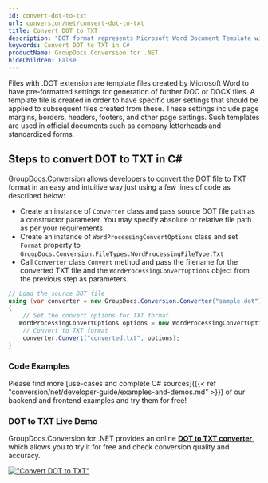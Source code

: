 ```yaml
---
id: convert-dot-to-txt
url: conversion/net/convert-dot-to-txt
title: Convert DOT to TXT
description: "DOT format represents Microsoft Word Document Template with .dot extension. Learn how to convert DOT to TXT file programmatically in C# language using GroupDocs.Conversion for .NET library."
keywords: Convert DOT to TXT in C#
productName: GroupDocs.Conversion for .NET
hideChildren: False
---
```


Files with .DOT extension are template files created by Microsoft Word to have pre-formatted settings for generation of further DOC or DOCX files. A template file is created in order to have specific user settings that should be applied to subsequent files created from these. These settings include page margins, borders, headers, footers, and other page settings. Such templates are used in official documents such as company letterheads and standardized forms.

## Steps to convert DOT to TXT in C#

[GroupDocs.Conversion](https://products.groupdocs.com/conversion/net) allows developers to convert the DOT file to TXT format in an easy and intuitive way just using a few lines of code as described below:

* Create an instance of `Converter` class and pass source DOT file path as a constructor parameter. You may specify absolute or relative file path as per your requirements. 
* Create an instance of `WordProcessingConvertOptions` class and set `Format` property to `GroupDocs.Conversion.FileTypes.WordProcessingFileType.Txt`
* Call `Converter` class `Convert` method and pass the filename for the converted TXT file and the `WordProcessingConvertOptions` object from the previous step as parameters.

```csharp
// Load the source DOT file
using (var converter = new GroupDocs.Conversion.Converter("sample.dot"))
{
    // Set the convert options for TXT format
   WordProcessingConvertOptions options = new WordProcessingConvertOptions { Format = GroupDocs.Conversion.FileTypes.WordProcessingFileType.Txt };
    // Convert to TXT format
    converter.Convert("converted.txt", options);
}
```

### Code Examples

Please find more [use-cases and complete C# sources]({{< ref "conversion/net/developer-guide/examples-and-demos.md" >}}) of our backend and frontend examples and try them for free!

### DOT to TXT Live Demo

GroupDocs.Conversion for .NET provides an online [**DOT to TXT converter**](https://products.groupdocs.app/conversion/dot-to-txt), which allows you to try it for free and check conversion quality and accuracy.

[!["Convert DOT to TXT"](conversion/net/images/convert-to-txt/convert-dot-to-txt.png)](https://products.groupdocs.app/conversion/dot-to-txt)